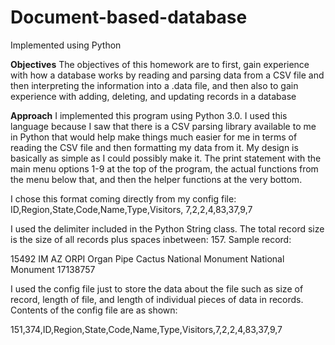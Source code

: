 # Document-based-database
Implemented using Python

**Objectives**
The objectives of this homework are to first, gain experience with how a database works by reading and parsing data from a CSV file and then interpreting the information into a .data file, and then also to gain experience with adding, deleting, and updating records in a database

**Approach**
I implemented this program using Python 3.0. I used this language because I saw that there is a CSV parsing library available to me in Python that would help make things much easier for me in terms of reading the CSV file and then formatting my data from it. My design is basically as simple as I could possibly make it. The print statement with the main menu options 1-9 at the top of the program, the actual functions from the menu below that, and then the helper functions at the very bottom.

I chose this format coming directly from my config file:
ID,Region,State,Code,Name,Type,Visitors,
7,2,2,4,83,37,9,7

I used the delimiter included in the Python String class. The total record size is the size of all records plus spaces inbetween: 157. Sample record:

15492   IM AZ ORPI Organ Pipe Cactus National Monument    National Monument    17138757

I used the config file just to store the data about the file such as size of record, length of file, and length of individual pieces of data in records. Contents of the config file are as shown:

151,374,ID,Region,State,Code,Name,Type,Visitors,7,2,2,4,83,37,9,7
